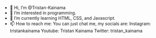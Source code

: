 - 👋 Hi, I’m @Tristan-Kainama
- 👀 I’m interested in programming.
- 🌱 I’m currently learning HTML, CSS, and Javascript.
- 📫 How to reach me: You can just chat me, my socials are:
Instagram: tristankainama
Youtube: Tristan Kainama
Twitter: tristan_kainama

<!---
Tristan-Kainama/Tristan-Kainama is a ✨ special ✨ repository because its `README.md` (this file) appears on your GitHub profile.
You can click the Preview link to take a look at your changes.
--->
